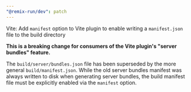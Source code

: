 ```yaml
---
"@remix-run/dev": patch
---
```


Vite: Add `manifest` option to Vite plugin to enable writing a `manifest.json` file to the build directory

**This is a breaking change for consumers of the Vite plugin's "server bundles" feature.**

The `build/server/bundles.json` file has been superseded by the more general `build/manifest.json`. While the old server bundles manifest was always written to disk when generating server bundles, the build manifest file must be explicitly enabled via the `manifest` option.
